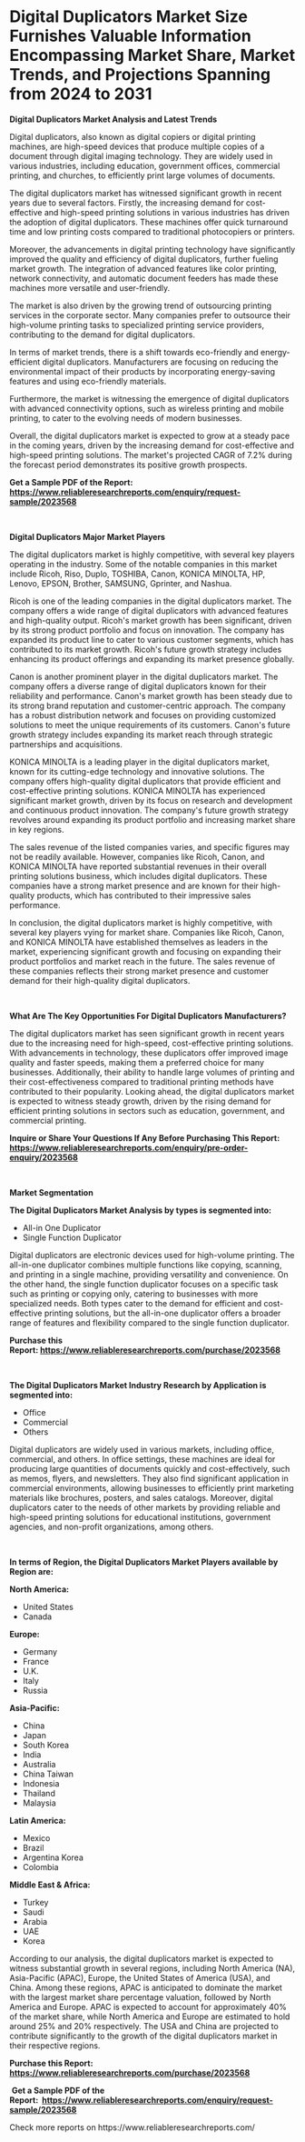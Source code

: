 <p><h1>Digital Duplicators Market Size Furnishes Valuable Information Encompassing Market Share, Market Trends, and Projections Spanning from 2024 to 2031</h1></p><p><strong>Digital Duplicators Market Analysis and Latest Trends</strong></p>
<p><p>Digital duplicators, also known as digital copiers or digital printing machines, are high-speed devices that produce multiple copies of a document through digital imaging technology. They are widely used in various industries, including education, government offices, commercial printing, and churches, to efficiently print large volumes of documents.</p><p>The digital duplicators market has witnessed significant growth in recent years due to several factors. Firstly, the increasing demand for cost-effective and high-speed printing solutions in various industries has driven the adoption of digital duplicators. These machines offer quick turnaround time and low printing costs compared to traditional photocopiers or printers.</p><p>Moreover, the advancements in digital printing technology have significantly improved the quality and efficiency of digital duplicators, further fueling market growth. The integration of advanced features like color printing, network connectivity, and automatic document feeders has made these machines more versatile and user-friendly.</p><p>The market is also driven by the growing trend of outsourcing printing services in the corporate sector. Many companies prefer to outsource their high-volume printing tasks to specialized printing service providers, contributing to the demand for digital duplicators.</p><p>In terms of market trends, there is a shift towards eco-friendly and energy-efficient digital duplicators. Manufacturers are focusing on reducing the environmental impact of their products by incorporating energy-saving features and using eco-friendly materials.</p><p>Furthermore, the market is witnessing the emergence of digital duplicators with advanced connectivity options, such as wireless printing and mobile printing, to cater to the evolving needs of modern businesses.</p><p>Overall, the digital duplicators market is expected to grow at a steady pace in the coming years, driven by the increasing demand for cost-effective and high-speed printing solutions. The market's projected CAGR of 7.2% during the forecast period demonstrates its positive growth prospects.</p></p>
<p><strong>Get a Sample PDF of the Report:&nbsp; <a href="https://www.reliableresearchreports.com/enquiry/request-sample/2023568">https://www.reliableresearchreports.com/enquiry/request-sample/2023568</a></strong></p>
<p>&nbsp;</p>
<p><strong>Digital Duplicators Major Market Players</strong></p>
<p><p>The digital duplicators market is highly competitive, with several key players operating in the industry. Some of the notable companies in this market include Ricoh, Riso, Duplo, TOSHIBA, Canon, KONICA MINOLTA, HP, Lenovo, EPSON, Brother, SAMSUNG, Gprinter, and Nashua. </p><p>Ricoh is one of the leading companies in the digital duplicators market. The company offers a wide range of digital duplicators with advanced features and high-quality output. Ricoh's market growth has been significant, driven by its strong product portfolio and focus on innovation. The company has expanded its product line to cater to various customer segments, which has contributed to its market growth. Ricoh's future growth strategy includes enhancing its product offerings and expanding its market presence globally.</p><p>Canon is another prominent player in the digital duplicators market. The company offers a diverse range of digital duplicators known for their reliability and performance. Canon's market growth has been steady due to its strong brand reputation and customer-centric approach. The company has a robust distribution network and focuses on providing customized solutions to meet the unique requirements of its customers. Canon's future growth strategy includes expanding its market reach through strategic partnerships and acquisitions.</p><p>KONICA MINOLTA is a leading player in the digital duplicators market, known for its cutting-edge technology and innovative solutions. The company offers high-quality digital duplicators that provide efficient and cost-effective printing solutions. KONICA MINOLTA has experienced significant market growth, driven by its focus on research and development and continuous product innovation. The company's future growth strategy revolves around expanding its product portfolio and increasing market share in key regions.</p><p>The sales revenue of the listed companies varies, and specific figures may not be readily available. However, companies like Ricoh, Canon, and KONICA MINOLTA have reported substantial revenues in their overall printing solutions business, which includes digital duplicators. These companies have a strong market presence and are known for their high-quality products, which has contributed to their impressive sales performance.</p><p>In conclusion, the digital duplicators market is highly competitive, with several key players vying for market share. Companies like Ricoh, Canon, and KONICA MINOLTA have established themselves as leaders in the market, experiencing significant growth and focusing on expanding their product portfolios and market reach in the future. The sales revenue of these companies reflects their strong market presence and customer demand for their high-quality digital duplicators.</p></p>
<p>&nbsp;</p>
<p><strong>What Are The Key Opportunities For Digital Duplicators Manufacturers?</strong></p>
<p><p>The digital duplicators market has seen significant growth in recent years due to the increasing need for high-speed, cost-effective printing solutions. With advancements in technology, these duplicators offer improved image quality and faster speeds, making them a preferred choice for many businesses. Additionally, their ability to handle large volumes of printing and their cost-effectiveness compared to traditional printing methods have contributed to their popularity. Looking ahead, the digital duplicators market is expected to witness steady growth, driven by the rising demand for efficient printing solutions in sectors such as education, government, and commercial printing.</p></p>
<p><strong>Inquire or Share Your Questions If Any Before Purchasing This Report: <a href="https://www.reliableresearchreports.com/enquiry/pre-order-enquiry/2023568">https://www.reliableresearchreports.com/enquiry/pre-order-enquiry/2023568</a></strong></p>
<p>&nbsp;</p>
<p><strong>Market Segmentation</strong></p>
<p><strong>The Digital Duplicators Market Analysis by types is segmented into:</strong></p>
<p><ul><li>All-in One Duplicator</li><li>Single Function Duplicator</li></ul></p>
<p><p>Digital duplicators are electronic devices used for high-volume printing. The all-in-one duplicator combines multiple functions like copying, scanning, and printing in a single machine, providing versatility and convenience. On the other hand, the single function duplicator focuses on a specific task such as printing or copying only, catering to businesses with more specialized needs. Both types cater to the demand for efficient and cost-effective printing solutions, but the all-in-one duplicator offers a broader range of features and flexibility compared to the single function duplicator.</p></p>
<p><strong>Purchase this Report:&nbsp;<a href="https://www.reliableresearchreports.com/purchase/2023568">https://www.reliableresearchreports.com/purchase/2023568</a></strong></p>
<p>&nbsp;</p>
<p><strong>The Digital Duplicators Market Industry Research by Application is segmented into:</strong></p>
<p><ul><li>Office</li><li>Commercial</li><li>Others</li></ul></p>
<p><p>Digital duplicators are widely used in various markets, including office, commercial, and others. In office settings, these machines are ideal for producing large quantities of documents quickly and cost-effectively, such as memos, flyers, and newsletters. They also find significant application in commercial environments, allowing businesses to efficiently print marketing materials like brochures, posters, and sales catalogs. Moreover, digital duplicators cater to the needs of other markets by providing reliable and high-speed printing solutions for educational institutions, government agencies, and non-profit organizations, among others.</p></p>
<p>&nbsp;</p>
<p><strong>In terms of Region, the Digital Duplicators Market Players available by Region are:</strong></p>
<p>
    <p> <strong> North America: </strong>
        <ul>
            <li>United States</li>
            <li>Canada</li>
        </ul>
        </p> 
    <p> <strong> Europe: </strong>
        <ul>
            <li>Germany</li>
            <li>France</li>
            <li>U.K.</li>
            <li>Italy</li>
            <li>Russia</li>
        </ul>
        </p> 
    <p> <strong> Asia-Pacific: </strong>
        <ul>
            <li>China</li>
            <li>Japan</li>
            <li>South Korea</li>
            <li>India</li>
            <li>Australia</li>
            <li>China Taiwan</li>
            <li>Indonesia</li>
            <li>Thailand</li>
            <li>Malaysia</li>
        </ul>
        </p> 
    <p> <strong> Latin America: </strong>
        <ul>
            <li>Mexico</li>
            <li>Brazil</li>
            <li>Argentina Korea</li>
            <li>Colombia</li>
        </ul>
        </p> 
    <p> <strong> Middle East & Africa: </strong>
        <ul>
            <li>Turkey</li>
            <li>Saudi</li>
            <li>Arabia</li>
            <li>UAE</li>
            <li>Korea</li>
        </ul>
    </p>
    </p>
<p><p>According to our analysis, the digital duplicators market is expected to witness substantial growth in several regions, including North America (NA), Asia-Pacific (APAC), Europe, the United States of America (USA), and China. Among these regions, APAC is anticipated to dominate the market with the largest market share percentage valuation, followed by North America and Europe. APAC is expected to account for approximately 40% of the market share, while North America and Europe are estimated to hold around 25% and 20% respectively. The USA and China are projected to contribute significantly to the growth of the digital duplicators market in their respective regions.</p></p>
<p><strong>Purchase this Report: <a href="https://www.reliableresearchreports.com/purchase/2023568">https://www.reliableresearchreports.com/purchase/2023568</a></strong></p>
<p>&nbsp;<strong>Get a Sample PDF of the Report:&nbsp;&nbsp;<a href="https://www.reliableresearchreports.com/enquiry/request-sample/2023568">https://www.reliableresearchreports.com/enquiry/request-sample/2023568</a></strong></p>
<p><strong></strong></p>
<p>Check more reports on https://www.reliableresearchreports.com/</p>